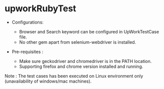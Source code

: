 # upworkRubyTest

- Configurations:

	- Browser and Search keyword can be configured in UpWorkTestCase file.
	- No other gem apart from selenium-webdriver is installed.

- Pre-requisites :

	- Make sure geckodriver and chromedriver is in the PATH location.
	- Supporting firefox and chrome version installed and running.

Note : The test cases has been executed on Linux environment only (unavailability of windows/mac machines).
